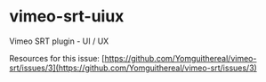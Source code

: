 vimeo-srt-uiux
==============

Vimeo SRT plugin - UI / UX

Resources for this issue: [https://github.com/Yomguithereal/vimeo-srt/issues/3](https://github.com/Yomguithereal/vimeo-srt/issues/3)